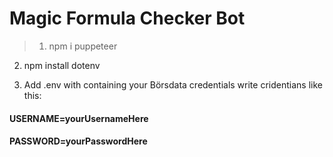 # Magic Formula Checker Bot

> 1. npm i puppeteer
2. npm install dotenv

3. Add .env with containing your Börsdata credentials
  write cridentians like this:
#### USERNAME=yourUsernameHere

#### PASSWORD=yourPasswordHere

